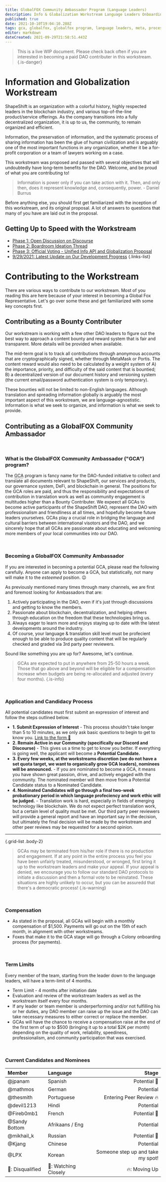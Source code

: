 ```yaml
---
title: GlobalFOX Community Ambassador Program (Language Leaders)
description: Info & Globalization Workstream Language Leaders Onboarding
published: true
date: 2021-10-10T19:04:10.288Z
tags: gca, globalfox, globalfox program, language leaders, meta, process, workstream
editor: markdown
dateCreated: 2021-09-29T21:58:51.443Z
---
```


> This is a live WIP document. Please check back often if you are interested in becoming a paid DAO contributer in this workstream. 
{.is-danger}

# Information and Globalization Workstream

ShapeShift is an organization with a colorful history, highly respected leaders in the blockchain industry, and various top-of-the-line product/service offerings. As the company transitions into a fully decentralized organization, it is up to us, the community, to remain organized and efficient.

Information, the preservation of information, and the systematic process of sharing information has been the glue of human civilization and is arguably one of the most important functions in any organization, whether it be a for-profit corporation or a team of lawyers working on a case.

This workstream was proposed and passed with several objectives that will undoubtedly have long-term benefits for the DAO. Welcome, and be proud of what you are contributing to!

> Information is power only if you can take action with it. Then, and only then, does it represent knowledge and, consequently, power. - Daniel Burrus

Before anything else, you should first get familiarized with the inception of this workstream, and its original proposal. A lot of answers to questions that many of you have are laid out in the proposal.

## Getting Up to Speed with the Workstream

- [Phase 1: Open Discussion on Discourse](https://forum.shapeshift.com/t/workstream-proposal-internationalization-laying-the-groundwork-for-the-global-push-of-fox/355/32)
- [Phase 2: Boardroom Ideation Thread](https://app.boardroom.info/shapeshift/ideation/kjzl6cwe1jw148wunqre7rbci0fc7a8bmdd7tff6ca2rmajcnicm3y1xkx4so0z)
- [Phase 3: Official Voting - Unified Info API and Globalization Proposal](https://app.boardroom.info/shapeshift/proposal/cHJvcG9zYWw6c2hhcGVzaGlmdDpkZWZhdWx0OnFteHBodmppa2p6aXF1ZnFwY2tvdTdmMnBoeWl4NWhhcXh1ZWJtYTZtY21uNXI=)
- [9/29/2021: Latest Update on Our Development Progress](https://shapeshift.one/interactive/getting-started/)
{.links-list}

# Contributing to the Workstream

There are various ways to contribute to our workstream. Most of you reading this are here because of your interest in becoming a Global Fox Representative. Let's go over some these and get familiarized with some key concepts first.

## Contributing as a Bounty Contributer

Our workstream is working with a few other DAO leaders to figure out the best way to approach a content bounty and reward system that is fair and transparent. More details will be provided when available. 

The mid-term goal is to track all contributions through anonymous accounts that are cryptographically signed, whether through MetaMask or Portis. The content reward would also need to be calculated by a weight system of A) the importance, priority, and difficulty of the said content that is bountied; B) a decentralized version of our document history and versioning system (the current email/password authentication system is only temporary).

These bounties will not be limited to non-English languages. Although translation and spreading information globally is arguably the most important aspect of this workstream, we are language-agnostistic. Information is what we seek to organize, and information is what we seek to provide.

## Contributing as a GlobalFOX Community Ambassador

<br />

### What is the GlobalFOX Community Ambassador ("GCA") program? 

The <abbr title="GlobalFOX Community Ambassador">GCA</abbr> program is fancy name for the DAO-funded initiative to collect and translate all documents relevant to ShapeShift, our services and products, our governance system, DeFi, and blockchain in general. The positions for the GCA roles are paid, and thus the responsibility and expectations of contribution in translation work as well as community engagement is multitudes higher than a Bounty Contributer. We expeect all GCAs to become active participants of the ShapeShift DAO, represent the DAO with professionalism and friendliness at all times, and hopefully become future leaders yourselves. GCAs play a crucial role in bridging the language and cultural barriers between international visotors and the DAO, and we sincerely hope that all GCAs are passionate about educating and welcoming more members of your local communities into our DAO.

<br />

### Becoming a GlobalFOX Community Ambassador

If you are interested in becoming a potential GCA, please read the following carefully. Anyone can apply to become a GCA, but statistically, not many will make it to the *esteemed* position. 😉

As previously mentioned many times through many channels, we are first and foremost looking for Ambassadors that are:

1. Actively participating in the DAO, even if it's just through discussions and getting to know the members.
2. Passionate about blockchain, decentralization, and helping others through education on the freedom that these technologies bring us.
3. Always eager to learn more and enjoys staying up to date with the latest developments around the industry.
4. Of course, your language & translation skill level must be profecient enough to be able to produce quality content that will be regularly checked and graded via 3rd party peer reviewers.  

Sound like something you are up for? Awesome, let's continue.

> GCAs are expected to put in anywhere from 25-50 hours a week. Those that go above and beyond will be eligible for a compensation increase when budgets are being re-allocated and adjusted (every four months).
{.is-info}

<br />

### Application and Candidacy Process

All potential candidates must first submit an expression of interest and follow the steps outlined below.

- **1. Submit Expression of Interest** - This process shouldn't take longer than 5 to 10 minutes, as we only ask basic questions to begin to get to know you. [Link to the form 🔗](https://foxte.am)
- **2. Remain Active in our Community (specifically our Discord and Discourse)** - This gives us a time to get to know you better. If everything is going well, the applicant will become a **Potential Candidate.**
- **3. Every few weeks, at the workstreams discretion (we do not have a set quota target, we want to organically grow GCA leaders), nominees will be announced.** - If you are nominated to become a GCA, it means you have shown great passion, drive, and actively engaged with the community. The nominated member will then move from a Potential Candidate status to a Nominated Candidate.
- **4. Nominated Candidates will go through a final two-week probationary period in which language profeciency and work ethic will be judged.** - Translation work is hard, especially in fields of emerging technology like blockchain. We do not expect perfect translation work, but a certain level of quality must be met. Our third party peer reviewers will provide a general report and have an important say in the decision, but ultimately the final decision will be made by the workstream and other peer reviews may be requested for a second opinion.

---


{.grid-list .body-2}

> GCAs may be terminated from his/her role if there is no production and engagement. If at any point in the entire process you feel you have been unfairly treated, misunderstood, or wronged, first bring it up to the workstream leaders and make your appeal. If your appeal is denied, we encourage you to follow our standard DAO protocols to initiate a discussion and then a formal vote to be reinstated. These situations are highly unlikely to occur, but you can be assuredd that there's a democratic process! 
{.is-warning}

<br />

### Compensation 

- As stated in the proposal, all GCAs will begin with a monthly compensation of $1,500. Payments will go out on the 15th of each month, in alignment with other workstreams. 
- Foxes that make it to the GCA stage will go through a Colony onboarding process (for payments).

<br />

### Term Limits

Every member of the team, starting from the leader down to the language leaders, will have a term-limit of 4 months.

- Term Limit - 4 months after initiation date
- Evaluation and review of the workstream leaders as well as the workstream itself every four months.
- If any leader or team member is underperforming and/or not fulfilling his or her duties, any DAO member can raise up the issue and the DAO can take necessary measures to either correct or replace the member.
- GCAs will have the chance to receive a compensation raise at the end of the first term of up to $500 (bringing it up to a total $2K per month) depending on the quality of work, reliability, speediness, professionalism, and community participation that was exercised.

<br />

### Current Candidates and Nominees


| Member        | Language   | Stage        |
| :----        |    :----   |           ---: |
| @jpanam       | Spanish       | Potential 👀   | 
| @mathmos    | German        | Potential      |
| @thesmith  |  Portuguese                |   Entering Peer Review 🔥          |
| @devil1213 |  Hindi              |   Potential           |
| @Fireb0mb1 |     French           |   Potential 👀           | 
| @Sandy Bottom | Afrikaans / Eng               |   Potential            |
| @mikhail_k       | Russian       | Potential 🔴   |
| @Kjang       | Chinese       | Potential   |
| @LPX     | Korean     | Someone step up and take my spot! |
| 🔴: Disqualified | 👀: Watching Closely | 🔥: Moving Up


